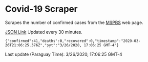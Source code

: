 # Covid-19 Scraper

Scrapes the number of confirmed cases from the [MSPBS](https://www.mspbs.gov.py/covid-19.php) web page.

[JSON Link](https://jmayalag.github.io/covid19-scrape/cases.json)
Updated every 30 minutes.
```
{"confirmed":41,"deaths":0,"recovered":0,"timestamp":"2020-03-26T21:06:25.376Z","pyt":"3/26/2020, 17:06:25 GMT-4"}
```
Last update (Paraguay Time): 3/26/2020, 17:06:25 GMT-4